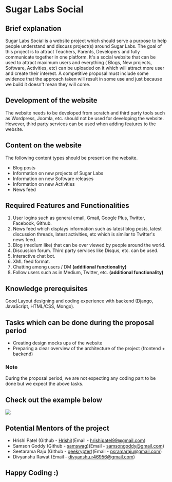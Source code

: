 # Sugar Labs Social
## Brief explanation
Sugar Labs Social is a website project which should serve a purpose to help people understand and discuss project(s) around Sugar Labs. The goal of this project is to attract Teachers, Parents, Developers and fully communicate together in one platform. It's a social website that can be used to attract maximum users and everything ( Blogs, New projects, Software, Activities, etc) can be uploaded on it which will attract more user and create their interest. A competitive proposal must include some evidence that the approach taken will result in some use and just because we build it doesn't mean they will come.
## Development of the website
The website needs to be developed from scratch and third party tools such as Wordpress, Joomla, etc. should not be used for developing the website. However, third party services can be used when adding features to the website.

## Content on the website
The following content types should be present on the website.

- Blog posts
- Information on new projects of Sugar Labs
- Information on new Software releases
- Information on new Activities
- News feed

## Required Features and Functionalities
1. User logins such as general email, Gmail, Google Plus, Twitter, Facebook, Github.
2. News feed which displays information such as latest blog posts, latest discussion threads, latest activities, etc which is similar to Twitter's news feed.
3. Blog (medium like) that can be over viewed by people around the world.
4. Discussion forum. Third party services like Disqus, etc. can be used.
5. Interactive chat bot.
7. XML feed format.
8. Chatting among users / DM **(additional functionality)**
9. Follow users such as in Medium, Twitter, etc. **(additional functionality)**

## Knowledge prerequisites
Good Layout designing and coding experience with backend (Django, JavaScript, HTML/CSS, Mongo).

## Tasks which can be done during the proposal period
- Creating design mocks ups of the website
- Preparing a clear overview of the architecture of the project (frontend + backend)

 ### Note
 During the proposal period, we are not expecting any coding part to be done but we expect the above tasks.

## Check out the example below
![](Social_Site.jpg)

## Potential Mentors of the project
- Hrishi Patel (Github - [Hrishi](https://github.com/Hrishi1999))(Email - hrishipatel99@gmail.com)
- Samson Goddy (Github - [samswag](https://github.com/samswag))(Email - samsongoddy@gmail.com)
- Seetarama Raju (Github - [geekrypter](https://github.com/geekrypter))(Email - psramaraju@gmail.com)
- Divyanshu Rawat (Email - divyanshu.r46956@gmail.com)

## Happy Coding :)
